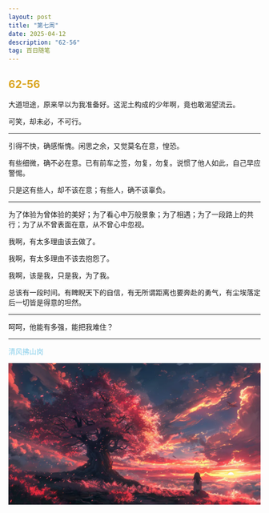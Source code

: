 ```yaml
---
layout: post
title: "第七周"
date: 2025-04-12 
description: "62-56"
tag: 百日随笔
---  
```

## <span style="color:Goldenrod">62-56</span>

  大道坦途，原来早以为我准备好。这泥土构成的少年啊，竟也敢渴望流云。<br>

  可笑，却未必，不可行。

  ---
  引得不快，确感惭愧。闲思之余，又觉莫名在意，惶恐。<br>

  有些细微，确不必在意。已有前车之签，勿复，勿复。说惯了他人如此，自己早应警惕。<br>

  只是这有些人，却不该在意；有些人，确不该辜负。

  ---

  为了体验为曾体验的美好；为了看心中万般景象；为了相遇；为了一段路上的共行；为了从不曾表面在意，从不曾心中忽视。<br>

  我啊，有太多理由该去做了。<br>

  我啊，有太多理由不该去抱怨了。<br>

  我啊，该是我，只是我，为了我。<br>

  总该有一段时间。有睥睨天下的自信，有无所谓距离也要奔赴的勇气，有尘埃落定后一切皆是得意的坦然。

  ---

  呵呵，他能有多强，能把我难住？


---
<span style="color:skyblue">清风拂山岗</span>

![周结](/images/posts/seventhWeek.png)